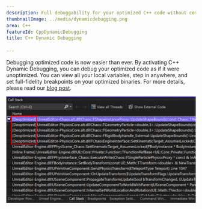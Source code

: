 ```yaml
---
description: Full debuggability for your optimized C++ code without compromising on performance.
thumbnailImage: ../media/dynamicdebugging.png
area: C++
featureId: CppDynamicDebugging
title: C++ Dynamic Debugging

---
```



Debugging optimized code is now easier than ever. By activating C++ Dynamic Debugging, you can debug your optimized code as if it were unoptimized. You can view all your local variables, step in anywhere, and set full-fidelity breakpoints on your optimized binaries. For more details, please read our [blog post](https://aka.ms/dynamicdebugging).

![C++ Dynamic Debugging](../media/dynamicdebugging.png)
